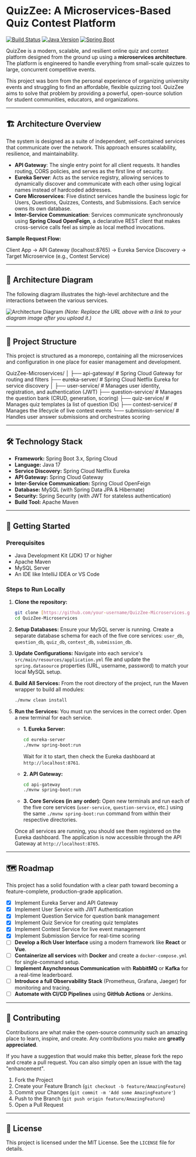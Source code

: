 # QuizZee: A Microservices-Based Quiz Contest Platform

[![Build Status](https://img.shields.io/badge/build-passing-brightgreen.svg)](https://github.com/)
[![Java Version](https://img.shields.io/badge/java-17+-orange.svg)](https://www.java.com)
[![Spring Boot](https://img.shields.io/badge/Spring%20Boot-3.x-green.svg)](https://spring.io/projects/spring-boot)

QuizZee is a modern, scalable, and resilient online quiz and contest platform designed from the ground up using a **microservices architecture**. The platform is engineered to handle everything from small-scale quizzes to large, concurrent competitive events.

This project was born from the personal experience of organizing university events and struggling to find an affordable, flexible quizzing tool. QuizZee aims to solve that problem by providing a powerful, open-source solution for student communities, educators, and organizations.

---

## 🏗️ Architecture Overview

The system is designed as a suite of independent, self-contained services that communicate over the network. This approach ensures scalability, resilience, and maintainability.

- **API Gateway**: The single entry point for all client requests. It handles routing, CORS policies, and serves as the first line of security.
- **Eureka Server**: Acts as the service registry, allowing services to dynamically discover and communicate with each other using logical names instead of hardcoded addresses.
- **Core Microservices**: Five distinct services handle the business logic for Users, Questions, Quizzes, Contests, and Submissions. Each service owns its own database.
- **Inter-Service Communication**: Services communicate synchronously using **Spring Cloud OpenFeign**, a declarative REST client that makes cross-service calls feel as simple as local method invocations.

**Sample Request Flow:**

Client App → API Gateway (localhost:8765) → Eureka Service Discovery → Target Microservice (e.g., Contest Service)

---

## 🎨 Architecture Diagram

The following diagram illustrates the high-level architecture and the interactions between the various services.

![Architecture Diagram](https://i.imgur.com/your-diagram-image-url.png) 
*(Note: Replace the URL above with a link to your diagram image after you upload it.)*

---

## 📂 Project Structure

This project is structured as a monorepo, containing all the microservices and configuration in one place for easier management and development.

QuizZee-Microservices/
│
├── api-gateway/          # Spring Cloud Gateway for routing and filters
├── eureka-server/        # Spring Cloud Netflix Eureka for service discovery
│
├── user-service/         # Manages user identity, registration, and authentication (JWT)
├── question-service/     # Manages the question bank (CRUD, generation, scoring)
├── quiz-service/         # Manages quiz templates (a list of question IDs)
├── contest-service/      # Manages the lifecycle of live contest events
└── submission-service/   # Handles user answer submissions and orchestrates scoring

---

## 🛠️ Technology Stack

- **Framework:** Spring Boot 3.x, Spring Cloud
- **Language:** Java 17
- **Service Discovery:** Spring Cloud Netflix Eureka
- **API Gateway:** Spring Cloud Gateway
- **Inter-Service Communication:** Spring Cloud OpenFeign
- **Database:** MySQL (with Spring Data JPA & Hibernate)
- **Security:** Spring Security (with JWT for stateless authentication)
- **Build Tool:** Apache Maven

---

## 🏁 Getting Started

### Prerequisites

- Java Development Kit (JDK) 17 or higher
- Apache Maven
- MySQL Server
- An IDE like IntelliJ IDEA or VS Code

### Steps to Run Locally

1.  **Clone the repository:**
    ```sh
    git clone [https://github.com/your-username/QuizZee-Microservices.git](https://github.com/your-username/QuizZee-Microservices.git)
    cd QuizZee-Microservices
    ```

2.  **Setup Databases:**
    Ensure your MySQL server is running. Create a separate database schema for each of the five core services: `user_db`, `question_db`, `quiz_db`, `contest_db`, `submission_db`.

3.  **Update Configurations:**
    Navigate into each service's `src/main/resources/application.yml` file and update the `spring.datasource` properties (URL, username, password) to match your local MySQL setup.

4.  **Build All Services:**
    From the root directory of the project, run the Maven wrapper to build all modules:
    ```sh
    ./mvnw clean install
    ```

5.  **Run the Services:**
    You must run the services in the correct order. Open a new terminal for each service.

    * **1. Eureka Server:**
        ```sh
        cd eureka-server
        ./mvnw spring-boot:run
        ```
        Wait for it to start, then check the Eureka dashboard at `http://localhost:8761`.

    * **2. API Gateway:**
        ```sh
        cd api-gateway
        ./mvnw spring-boot:run
        ```

    * **3. Core Services (in any order):**
        Open new terminals and run each of the five core services (`user-service`, `question-service`, etc.) using the same `./mvnw spring-boot:run` command from within their respective directories.

    Once all services are running, you should see them registered on the Eureka dashboard. The application is now accessible through the API Gateway at `http://localhost:8765`.

---

## 🗺️ Roadmap

This project has a solid foundation with a clear path toward becoming a feature-complete, production-grade application.

-   [x] Implement Eureka Server and API Gateway
-   [x] Implement User Service with JWT Authentication
-   [x] Implement Question Service for question bank management
-   [x] Implement Quiz Service for creating quiz templates
-   [x] Implement Contest Service for live event management
-   [x] Implement Submission Service for real-time scoring
-   [ ] **Develop a Rich User Interface** using a modern framework like **React** or **Vue**.
-   [ ] **Containerize all services** with **Docker** and create a `docker-compose.yml` for single-command setup.
-   [ ] **Implement Asynchronous Communication** with **RabbitMQ** or **Kafka** for a real-time leaderboard.
-   [ ] **Introduce a full Observability Stack** (Prometheus, Grafana, Jaeger) for monitoring and tracing.
-   [ ] **Automate with CI/CD Pipelines** using **GitHub Actions** or Jenkins.

---

## 🤝 Contributing

Contributions are what make the open-source community such an amazing place to learn, inspire, and create. Any contributions you make are **greatly appreciated**.

If you have a suggestion that would make this better, please fork the repo and create a pull request. You can also simply open an issue with the tag "enhancement".

1.  Fork the Project
2.  Create your Feature Branch (`git checkout -b feature/AmazingFeature`)
3.  Commit your Changes (`git commit -m 'Add some AmazingFeature'`)
4.  Push to the Branch (`git push origin feature/AmazingFeature`)
5.  Open a Pull Request

---

## 📄 License

This project is licensed under the MIT License. See the `LICENSE` file for details.
